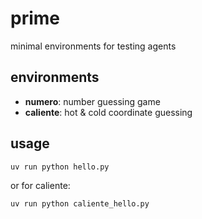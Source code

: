 # prime

minimal environments for testing agents

## environments

- **numero**: number guessing game
- **caliente**: hot & cold coordinate guessing

## usage

```bash
uv run python hello.py
```

or for caliente:

```bash
uv run python caliente_hello.py
```
